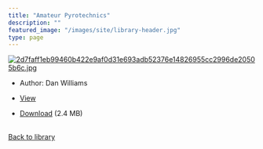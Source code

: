 ```yaml
---
title: "Amateur Pyrotechnics"
description: ""
featured_image: "/images/site/library-header.jpg"
type: page
---
```


<a href="https://drive.google.com/file/d/1DqICB7ydWQ6xurC1LLDKAjxn9ad-qxuk/view" target="_blank">![2d7faff1eb99460b422e9af0d31e693adb52376e14826955cc2996de20505b6c.jpg](/images/library/2d7faff1eb99460b422e9af0d31e693adb52376e14826955cc2996de20505b6c.jpg)</a>
* Author: Dan Williams
* <a href="https://drive.google.com/file/d/1DqICB7ydWQ6xurC1LLDKAjxn9ad-qxuk/view" target="_blank">View</a>

* [Download](https://drive.google.com/uc?export=download&id=1DqICB7ydWQ6xurC1LLDKAjxn9ad-qxuk) (2.4 MB)

<br />[Back to library](/library/)
